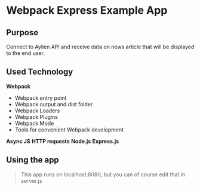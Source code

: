 # Webpack Express Example App

## Purpose

Connect to Aylien API and receive data on news article that will be displayed to the end user.

## Used Technology

**Webpack**
- Webpack entry point
- Webpack output and dist folder
- Webpack Loaders
- Webpack Plugins
- Webpack Mode
- Tools for convenient Webpack development

**Async JS**
**HTTP requests**
**Node.js**
**Express.js**

## Using the app

<blockquote>This app runs on localhost:8080, but you can of course edit that in server.js</blockquote>
